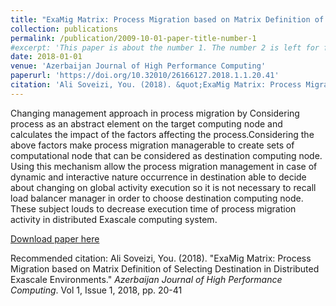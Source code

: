 ```yaml
---
title: "ExaMig Matrix: Process Migration based on Matrix Definition of Selecting Destination in Distributed Exascale Environments"
collection: publications
permalink: /publication/2009-10-01-paper-title-number-1
#excerpt: 'This paper is about the number 1. The number 2 is left for future work.'
date: 2018-01-01
venue: 'Azerbaijan Journal of High Performance Computing'
paperurl: 'https://doi.org/10.32010/26166127.2018.1.1.20.41'
citation: 'Ali Soveizi, You. (2018). &quot;ExaMig Matrix: Process Migration based on Matrix Definition of Selecting Destination in Distributed Exascale Environments.&quot; <i>Azerbaijan Journal of High Performance Computing</i>. 1(1).'
---
```

Changing management approach in process migration by Considering process as an abstract element on the target computing node and calculates the impact of the factors affecting the process.Considering the above factors make process migration managerable to create sets of computational node that can be considered as destination computing node.
Using this mechanism allow the process migration management in case of dynamic and interactive nature occurrence in destination able to decide about changing on global activity execution so it is not necessary to recall load balancer manager in order to choose destination computing node. These subject louds to decrease execution time of process migration activity in distributed Exascale computing system.

[Download paper here](https://doi.org/10.32010/26166127.2018.1.1.20.41)

Recommended citation: Ali Soveizi, You. (2018). "ExaMig Matrix: Process Migration based on Matrix Definition of Selecting Destination in Distributed Exascale Environments." <i>Azerbaijan Journal of High Performance Computing</i>. Vol 1, Issue 1, 2018, pp. 20-41
